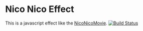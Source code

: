 # Nico Nico Effect

This is a javascript effect like the [NicoNicoMovie](http://www.nicovideo.jp/). [![Build Status](https://travis-ci.org/supercaracal/nico-nico-effect.svg?branch=master)](https://travis-ci.org/supercaracal/nico-nico-effect)

